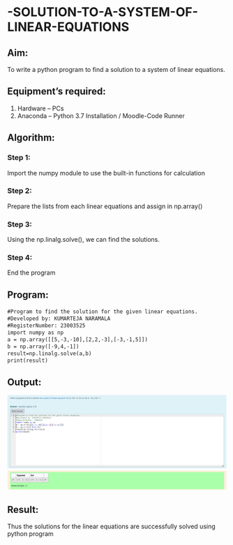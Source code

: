 # -SOLUTION-TO-A-SYSTEM-OF-LINEAR-EQUATIONS
## Aim:
To write a python program to find a solution to a system of linear equations.
## Equipment’s required:
1. 	Hardware – PCs
2. 	Anaconda – Python 3.7 Installation / Moodle-Code Runner
## Algorithm:
### Step 1: 
Import the numpy module to use the built-in functions for calculation
### Step 2: 
Prepare the lists from each linear equations and assign in np.array()
### Step 3: 
Using the np.linalg.solve(), we can find the solutions.
### Step 4: 
End the program
## Program:
```
#Program to find the solution for the given linear equations.
#Developed by: KUMARTEJA NARAMALA
#RegisterNumber: 23003525
import numpy as np
a = np.array([[5,-3,-10],[2,2,-3],[-3,-1,5]])
b = np.array([-9,4,-1])
result=np.linalg.solve(a,b)
print(result)
```
## Output:
![output](<linear equations.png>)
## Result: 
Thus the solutions for the linear equations are successfully solved using python program

